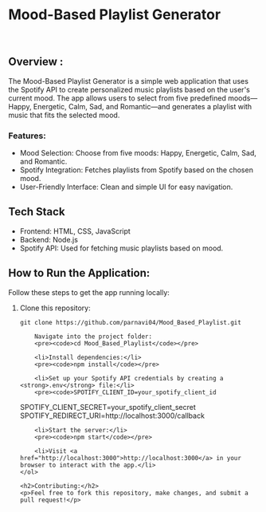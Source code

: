 <h1>Mood-Based Playlist Generator</h1>
<br>
<h2>Overview :  </h2>

<p>
    The Mood-Based Playlist Generator is a simple web application that uses the Spotify API to create personalized music playlists based on the user's current mood. The app allows users to select from five predefined moods—Happy, Energetic, Calm, Sad, and Romantic—and generates a playlist with music that fits the selected mood.

</p>

<h3>Features: </h3>
<ul>
    <li>Mood Selection: Choose from five moods: Happy, Energetic, Calm, Sad, and Romantic.
</li>
    <li>Spotify Integration: Fetches playlists from Spotify based on the chosen mood.
</li>
    <li>User-Friendly Interface: Clean and simple UI for easy navigation.
</li>
</ul>
<h2>Tech Stack </h2>
<ul>
    <li>Frontend: HTML, CSS, JavaScript</li>
    <li>Backend: Node.js</li>
    <li>Spotify API: Used for fetching music playlists based on mood.</li>
</ul>
<h2>How to Run the Application:</h2>
    <p>Follow these steps to get the app running locally:</p>
    <ol>
        <li>Clone this repository:</li>
        <pre><code>git clone https://github.com/parnavi04/Mood_Based_Playlist.git</code></pre>
        
        Navigate into the project folder:
        <pre><code>cd Mood_Based_Playlist</code></pre>
        
        <li>Install dependencies:</li>
        <pre><code>npm install</code></pre>

        <li>Set up your Spotify API credentials by creating a <strong>.env</strong> file:</li>
        <pre><code>SPOTIFY_CLIENT_ID=your_spotify_client_id
SPOTIFY_CLIENT_SECRET=your_spotify_client_secret
SPOTIFY_REDIRECT_URI=http://localhost:3000/callback</code></pre>

        <li>Start the server:</li>
        <pre><code>npm start</code></pre>

        <li>Visit <a href="http://localhost:3000">http://localhost:3000</a> in your browser to interact with the app.</li>
    </ol>

    <h2>Contributing:</h2>
    <p>Feel free to fork this repository, make changes, and submit a pull request!</p>

  

